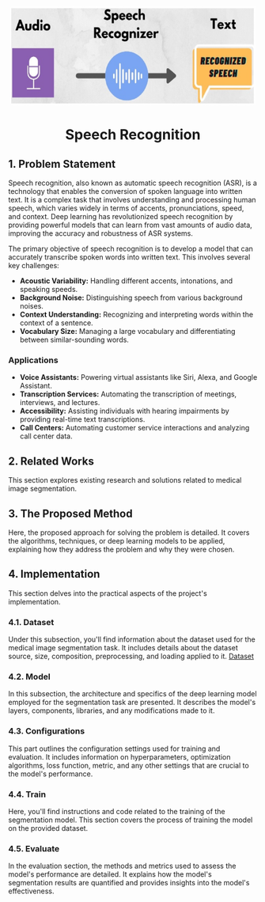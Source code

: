 <div align="center">
    <img src="title image.jpg" alt="Logo" width="" height="200">
<h1 align="center">Speech Recognition</h1>
</div>

## 1. Problem Statement
Speech recognition, also known as automatic speech recognition (ASR), is a technology that enables the conversion of spoken language into written text. It is a complex task that involves understanding and processing human speech, which varies widely in terms of accents, pronunciations, speed, and context. Deep learning has revolutionized speech recognition by providing powerful models that can learn from vast amounts of audio data, improving the accuracy and robustness of ASR systems. 

The primary objective of speech recognition is to develop a model that can accurately transcribe spoken words into written text. This involves several key challenges:

- **Acoustic Variability:**  Handling different accents, intonations, and speaking speeds.
- **Background Noise:** Distinguishing speech from various background noises.
- **Context Understanding:** Recognizing and interpreting words within the context of a sentence.
- **Vocabulary Size:** Managing a large vocabulary and differentiating between similar-sounding words.

### Applications

- **Voice Assistants:** Powering virtual assistants like Siri, Alexa, and Google Assistant.
- **Transcription Services:** Automating the transcription of meetings, interviews, and lectures.
- **Accessibility:** Assisting individuals with hearing impairments by providing real-time text transcriptions.
- **Call Centers:** Automating customer service interactions and analyzing call center data.


## 2. Related Works
This section explores existing research and solutions related to medical image segmentation. 

## 3. The Proposed Method
Here, the proposed approach for solving the problem is detailed. It covers the algorithms, techniques, or deep learning models to be applied, explaining how they address the problem and why they were chosen.

## 4. Implementation
This section delves into the practical aspects of the project's implementation.

### 4.1. Dataset
Under this subsection, you'll find information about the dataset used for the medical image segmentation task. It includes details about the dataset source, size, composition, preprocessing, and loading applied to it.
[Dataset](https://www.kaggle.com/competitions/uw-madison-gi-tract-image-segmentation/data)

### 4.2. Model
In this subsection, the architecture and specifics of the deep learning model employed for the segmentation task are presented. It describes the model's layers, components, libraries, and any modifications made to it.

### 4.3. Configurations
This part outlines the configuration settings used for training and evaluation. It includes information on hyperparameters, optimization algorithms, loss function, metric, and any other settings that are crucial to the model's performance.

### 4.4. Train
Here, you'll find instructions and code related to the training of the segmentation model. This section covers the process of training the model on the provided dataset.

### 4.5. Evaluate
In the evaluation section, the methods and metrics used to assess the model's performance are detailed. It explains how the model's segmentation results are quantified and provides insights into the model's effectiveness.

